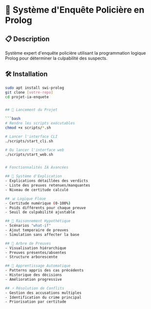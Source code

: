 # 🚀 Système d'Enquête Policière en Prolog

## 📋 Description
Système expert d'enquête policière utilisant la programmation logique Prolog pour déterminer la culpabilité des suspects.

## 🛠️ Installation
```bash
sudo apt install swi-prolog
git clone [votre-repo]
cd projet-ia-enquete


## 🚀 Lancement du Projet

```bash
# Rendre les scripts exécutables
chmod +x scripts/*.sh

# Lancer l'interface CLI
./scripts/start_cli.sh

# Ou lancer l'interface web
./scripts/start_web.sh


# Fonctionnalités IA Avancées

## 🧠 Système d'Explication
- Explications détaillées des verdicts
- Liste des preuves retenues/manquantes
- Niveau de certitude calculé

## 📊 Logique Floue
- Certitude numérique (0-100%)
- Poids différents pour chaque preuve
- Seuil de culpabilité ajustable

## 🤔 Raisonnement Hypothétique
- Scénarios "what-if"
- Ajout temporaire de preuves
- Simulation sans affecter la base

## 🌳 Arbre de Preuves
- Visualisation hiérarchique
- Preuves présentes/absentes
- Structure arborescente

## 🤖 Apprentissage Automatique
- Patterns appris des cas précédents
- Historique des décisions
- Amélioration progressive

## ⚡ Résolution de Conflits
- Gestion des accusations multiples
- Identification du crime principal
- Priorisation par certitude